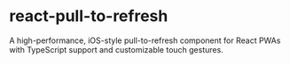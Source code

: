 # react-pull-to-refresh
A high-performance, iOS-style pull-to-refresh component for React PWAs with TypeScript support and customizable touch gestures.
